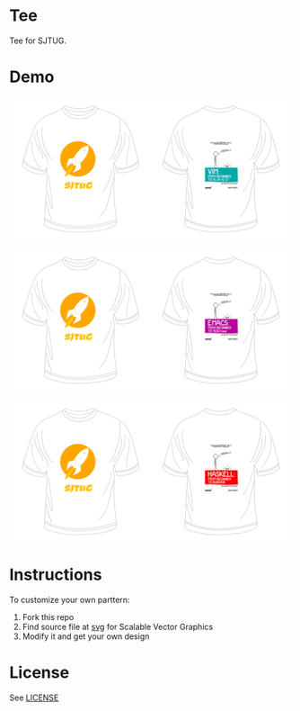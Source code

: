 # Tee
Tee for SJTUG.

# Demo

[![Vim](./demo/vim.png)](./demo/vim.png)

[![Emacs](./demo/emacs.png)](./demo/emacs.png)

[![haskell](./demo/haskell.png)](./demo/haskell.png)

# Instructions

To customize your own parttern:

1. Fork this repo
2. Find source file at [svg](./svg/) for Scalable Vector Graphics
3. Modify it and get your own design

# License

See [LICENSE](./LICENSE)
